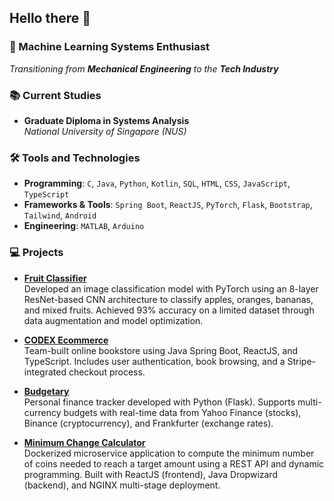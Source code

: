 ## Hello there 👋

### 🚀 Machine Learning Systems Enthusiast

*Transitioning from **Mechanical Engineering** to the **Tech Industry***

### 📚 Current Studies

- **Graduate Diploma in Systems Analysis**  
  *National University of Singapore (NUS)*

### 🛠️ Tools and Technologies

- **Programming**: `C`, `Java`, `Python`, `Kotlin`, `SQL`, `HTML`, `CSS`, `JavaScript`,
  `TypeScript`  
- **Frameworks & Tools**: `Spring Boot`, `ReactJS`, `PyTorch`, `Flask`, `Bootstrap`,
  `Tailwind`, `Android`
- **Engineering**: `MATLAB`, `Arduino`

### 💻 Projects

- [**Fruit Classifier**](https://github.com/Ammmoe/Fruit-Classifier)  
  Developed an image classification model with PyTorch using an 8-layer
  ResNet-based CNN architecture to classify apples, oranges, bananas, and mixed
  fruits. Achieved 93% accuracy on a limited dataset through data augmentation
  and model optimization.

- [**CODEX Ecommerce**](https://github.com/GDIPSA60-Team-5/simba-ecommerce)  
  Team-built online bookstore using Java Spring Boot, ReactJS, and TypeScript.
  Includes user authentication, book browsing, and a Stripe-integrated checkout process.

- [**Budgetary**](https://github.com/Ammmoe/Budgetary)  
  Personal finance tracker developed with Python (Flask). Supports
  multi-currency budgets with real-time data from Yahoo Finance (stocks),
  Binance (cryptocurrency), and Frankfurter (exchange rates).

- [**Minimum Change Calculator**](https://github.com/Ammmoe/2025_AungMyinMoe)  
  Dockerized microservice application to compute the minimum number of coins needed
  to reach a target amount using a REST API and dynamic programming. Built with ReactJS
  (frontend), Java Dropwizard (backend), and NGINX multi-stage deployment.


